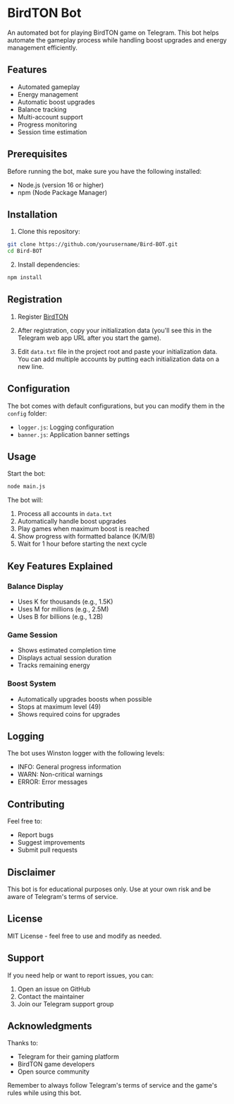 # BirdTON Bot

An automated bot for playing BirdTON game on Telegram. This bot helps automate the gameplay process while handling boost upgrades and energy management efficiently.

## Features

- Automated gameplay
- Energy management
- Automatic boost upgrades
- Balance tracking
- Multi-account support
- Progress monitoring
- Session time estimation

## Prerequisites

Before running the bot, make sure you have the following installed:

- Node.js (version 16 or higher)
- npm (Node Package Manager)

## Installation

1. Clone this repository:

```bash
git clone https://github.com/yourusername/Bird-BOT.git
cd Bird-BOT
```

2. Install dependencies:

```bash
npm install
```

## Registration

1. Register [BirdTON](https://t.me/BIRDTonBot/app?startapp=6944804952)

2. After registration, copy your initialization data (you'll see this in the Telegram web app URL after you start the game).

3. Edit `data.txt` file in the project root and paste your initialization data. You can add multiple accounts by putting each initialization data on a new line.

## Configuration

The bot comes with default configurations, but you can modify them in the `config` folder:

- `logger.js`: Logging configuration
- `banner.js`: Application banner settings

## Usage

Start the bot:

```bash
node main.js
```

The bot will:

1. Process all accounts in `data.txt`
2. Automatically handle boost upgrades
3. Play games when maximum boost is reached
4. Show progress with formatted balance (K/M/B)
5. Wait for 1 hour before starting the next cycle

## Key Features Explained

### Balance Display

- Uses K for thousands (e.g., 1.5K)
- Uses M for millions (e.g., 2.5M)
- Uses B for billions (e.g., 1.2B)

### Game Session

- Shows estimated completion time
- Displays actual session duration
- Tracks remaining energy

### Boost System

- Automatically upgrades boosts when possible
- Stops at maximum level (49)
- Shows required coins for upgrades

## Logging

The bot uses Winston logger with the following levels:

- INFO: General progress information
- WARN: Non-critical warnings
- ERROR: Error messages

## Contributing

Feel free to:

- Report bugs
- Suggest improvements
- Submit pull requests

## Disclaimer

This bot is for educational purposes only. Use at your own risk and be aware of Telegram's terms of service.

## License

MIT License - feel free to use and modify as needed.

## Support

If you need help or want to report issues, you can:

1. Open an issue on GitHub
2. Contact the maintainer
3. Join our Telegram support group

## Acknowledgments

Thanks to:

- Telegram for their gaming platform
- BirdTON game developers
- Open source community

Remember to always follow Telegram's terms of service and the game's rules while using this bot.
